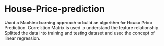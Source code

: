 # House-Price-prediction
Used a Machine learning approach to bulid an algorithm for House Price Prediction.
Correlation Matrix is used to understand the feature relationship.
Splitted the data into training and testing dataset and used the concept of linear regression.
